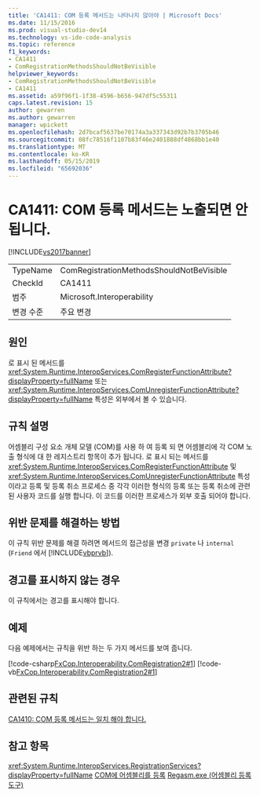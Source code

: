 ```yaml
---
title: 'CA1411: COM 등록 메서드는 나타나지 않아야 | Microsoft Docs'
ms.date: 11/15/2016
ms.prod: visual-studio-dev14
ms.technology: vs-ide-code-analysis
ms.topic: reference
f1_keywords:
- CA1411
- ComRegistrationMethodsShouldNotBeVisible
helpviewer_keywords:
- ComRegistrationMethodsShouldNotBeVisible
- CA1411
ms.assetid: a59f96f1-1f38-4596-b656-947df5c55311
caps.latest.revision: 15
author: gewarren
ms.author: gewarren
manager: wpickett
ms.openlocfilehash: 2d7bcaf5637be70174a3a337343d92b7b3705b46
ms.sourcegitcommit: 08fc78516f1107b83f46e2401888df4868bb1e40
ms.translationtype: MT
ms.contentlocale: ko-KR
ms.lasthandoff: 05/15/2019
ms.locfileid: "65692036"
---
```

# <a name="ca1411-com-registration-methods-should-not-be-visible"></a>CA1411: COM 등록 메서드는 노출되면 안 됩니다.
[!INCLUDE[vs2017banner](../includes/vs2017banner.md)]

|||
|-|-|
|TypeName|ComRegistrationMethodsShouldNotBeVisible|
|CheckId|CA1411|
|범주|Microsoft.Interoperability|
|변경 수준|주요 변경|

## <a name="cause"></a>원인
 로 표시 된 메서드를 <xref:System.Runtime.InteropServices.ComRegisterFunctionAttribute?displayProperty=fullName> 또는 <xref:System.Runtime.InteropServices.ComUnregisterFunctionAttribute?displayProperty=fullName> 특성은 외부에서 볼 수 있습니다.

## <a name="rule-description"></a>규칙 설명
 어셈블리 구성 요소 개체 모델 (COM)를 사용 하 여 등록 되 면 어셈블리에 각 COM 노출 형식에 대 한 레지스트리 항목이 추가 됩니다. 로 표시 되는 메서드를 <xref:System.Runtime.InteropServices.ComRegisterFunctionAttribute> 및 <xref:System.Runtime.InteropServices.ComUnregisterFunctionAttribute> 특성 이라고 등록 및 등록 취소 프로세스 중 각각 이러한 형식의 등록 또는 등록 취소에 관련 된 사용자 코드를 실행 합니다. 이 코드를 이러한 프로세스가 외부 호출 되어야 합니다.

## <a name="how-to-fix-violations"></a>위반 문제를 해결하는 방법
 이 규칙 위반 문제를 해결 하려면 메서드의 접근성을 변경 `private` 나 `internal` (`Friend` 에서 [!INCLUDE[vbprvb](../includes/vbprvb-md.md)]).

## <a name="when-to-suppress-warnings"></a>경고를 표시하지 않는 경우
 이 규칙에서는 경고를 표시해야 합니다.

## <a name="example"></a>예제
 다음 예제에서는 규칙을 위반 하는 두 가지 메서드를 보여 줍니다.

 [!code-csharp[FxCop.Interoperability.ComRegistration2#1](../snippets/csharp/VS_Snippets_CodeAnalysis/FxCop.Interoperability.ComRegistration2/cs/FxCop.Interoperability.ComRegistration2.cs#1)]
 [!code-vb[FxCop.Interoperability.ComRegistration2#1](../snippets/visualbasic/VS_Snippets_CodeAnalysis/FxCop.Interoperability.ComRegistration2/vb/FxCop.Interoperability.ComRegistration2.vb#1)]

## <a name="related-rules"></a>관련된 규칙
 [CA1410: COM 등록 메서드는 일치 해야 합니다.](../code-quality/ca1410-com-registration-methods-should-be-matched.md)

## <a name="see-also"></a>참고 항목
 <xref:System.Runtime.InteropServices.RegistrationServices?displayProperty=fullName> [COM에 어셈블리를 등록](https://msdn.microsoft.com/library/87925795-a3ae-4833-b138-125413478551) [Regasm.exe (어셈블리 등록 도구)](https://msdn.microsoft.com/library/e190e342-36ef-4651-a0b4-0e8c2c0281cb)
